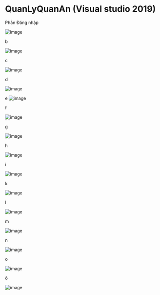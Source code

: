 # QuanLyQuanAn (Visual studio 2019)
Phần Đăng nhập

![image](https://github.com/thongthai2211/QuanLyQuanAn/assets/86780616/067fe5d4-91a5-48b2-85d4-3d51ae430dd7)

b

![image](https://github.com/thongthai2211/QuanLyQuanAn/assets/86780616/a66c52ab-1e7f-45e0-9a31-4642d20deecd)

c

![image](https://github.com/thongthai2211/QuanLyQuanAn/assets/86780616/dbe336a2-22f3-4477-a56b-a8f0b95436f1)

d

![image](https://github.com/thongthai2211/QuanLyQuanAn/assets/86780616/2b8e8468-5f7b-4118-8b5f-43b154871857)

e
![image](https://github.com/thongthai2211/QuanLyQuanAn/assets/86780616/1aca89e3-051c-48a6-a4c6-581261e0c291)

f

![image](https://github.com/thongthai2211/QuanLyQuanAn/assets/86780616/27233de3-ac90-4a02-a454-ed163f4b8046)

g

![image](https://github.com/thongthai2211/QuanLyQuanAn/assets/86780616/e35c891f-d805-4d91-b27f-792dd428b264)

h

![image](https://github.com/thongthai2211/QuanLyQuanAn/assets/86780616/0af2258c-5926-430e-97d8-5e920a857cf2)

i

![image](https://github.com/thongthai2211/QuanLyQuanAn/assets/86780616/d9e5df65-9227-4cd1-9e0e-d0498ecdf941)

k

![image](https://github.com/thongthai2211/QuanLyQuanAn/assets/86780616/b19ee7f2-0c66-41c0-b6ff-d5b22c802f07)

l

![image](https://github.com/thongthai2211/QuanLyQuanAn/assets/86780616/84ce7464-0f15-4277-b39b-9f5e0cd8e42d)

m

![image](https://github.com/thongthai2211/QuanLyQuanAn/assets/86780616/2fa92a8c-6afc-4cd3-8786-32154c578b6a)

n

![image](https://github.com/thongthai2211/QuanLyQuanAn/assets/86780616/f48a53b1-a043-49c5-9772-e4ffa75f132b)

o

![image](https://github.com/thongthai2211/QuanLyQuanAn/assets/86780616/515b06e6-31b3-439d-bfff-bd6236568b2b)

ô

![image](https://github.com/thongthai2211/QuanLyQuanAn/assets/86780616/724295d3-3870-4cfa-a0ac-96d0e33514d5)
